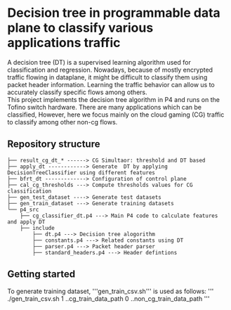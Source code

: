 # Decision tree in programmable data plane to classify various applications traffic

A decision tree (DT) is a supervised learning algorithm used for classification and regression. Nowadays, because of mostly encrypted traffic flowing in dataplane, 
it might be difficult to classify them using packet header information. Learning the traffic behavior can allow us to accurately classify specific flows among others.    
This project implements the decision tree algorithm in P4 and runs on the Tofino switch hardware. There are many applications which can be classified,
However, here we focus mainly on the cloud gaming (CG) traffic to classify among other non-cg flows.

## Repository structure

```text
├── result_cg_dt_* ------> CG Simultaor: threshold and DT based  
├── apply_dt ------------> Generate  DT by applying DecisionTreeClassifier using different features
├── bfrt_dt -------------> Configuration of control plane
├── cal_cg_thresholds ---> Compute thresholds values for CG classification
├── gen_test_dataset ----> Generate test datasets
├── gen_train_dataset ---> Generate training datasets
└── p4_src
    ├── cg_classifier_dt.p4 ---> Main P4 code to calculate features and apply DT
    ├── include
        ├── dt.p4 ---> Decision tree alogorithm
        ├── constants.p4 ---> Related constants using DT
        ├── parser.p4 ---> Packet header parser
        ├── standard_headers.p4 ---> Header defintions
```

## Getting started
To generate training dataset, '''gen_train_csv.sh''' is used as follows:
'''
./gen_train_csv.sh 1 ..cg_train_data_path 0 ..non_cg_train_data_path
'''
